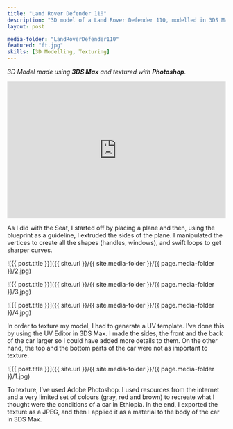 ```yaml
---
title: "Land Rover Defender 110"
description: "3D model of a Land Rover Defender 110, modelled in 3DS Max and textured in Photoshop. This model has been featured in a WaterAid VR project from students at LDE UTC."
layout: post

media-folder: "LandRoverDefender110"
featured: "ft.jpg"
skills: [3D Modelling, Texturing]
---
```

*3D Model made using **3DS Max** and textured with **Photoshop**.​*

<iframe width="100%" height="315" src="https://sketchfab.com/models/94bdcfb99fdc4ab584791d1aaf262801/embed" frameborder="0" allowvr allowfullscreen mozallowfullscreen="true" webkitallowfullscreen="true" onmousewheel=""></iframe>

<p>As I did with the Seat, I started off by placing a plane and then, using the blueprint as a guideline, I extruded the sides of the plane. I manipulated the vertices to create all the shapes (handles, windows), and swift loops to get sharper curves.</p>

![{{ post.title }}]({{ site.url  }}/{{ site.media-folder }}/{{ page.media-folder }}/2.jpg)

![{{ post.title }}]({{ site.url  }}/{{ site.media-folder }}/{{ page.media-folder }}/3.jpg)

![{{ post.title }}]({{ site.url  }}/{{ site.media-folder }}/{{ page.media-folder }}/4.jpg)

<p>In order to texture my model, I had to generate a UV template. I’ve done this by using the UV Editor in 3DS Max. I made the sides, the front and the back of the car larger so I could have added more details to them. On the other hand, the top and the bottom parts of the car were not as important to texture.​</p>

![{{ post.title }}]({{ site.url  }}/{{ site.media-folder }}/{{ page.media-folder }}/1.jpg)

<p>To texture, I’ve used Adobe Photoshop. I used resources from the internet and a very limited set of colours (gray, red and brown) to recreate what I thought were the conditions of a car in Ethiopia. In the end, I exported the texture as a JPEG, and then I applied it as a material to the body of the car in 3DS Max.</p>
